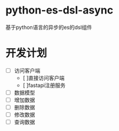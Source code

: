 # python-es-dsl-async
基于python语言的异步的es的dsl组件


# 开发计划

- [ ] 访问客户端
    - [ ]直接访问客户端
    - [ ]fastapi注册服务
- [ ] 数据模型
- [ ] 增加数据
- [ ] 删除数据
- [ ] 修改数据
- [ ] 查询数据
